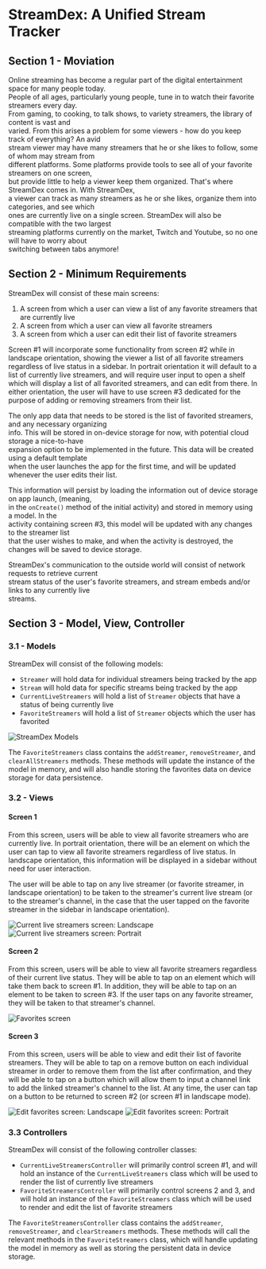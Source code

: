 # StreamDex: A Unified Stream Tracker

## Section 1 - Moviation

Online streaming has become a regular part of the digital entertainment space for many people today.  
People of all ages, particularly young people, tune in to watch their favorite streamers every day.  
From gaming, to cooking, to talk shows, to variety streamers, the library of content is vast and   
varied. From this arises a problem for some viewers - how do you keep track of everything? An avid   
stream viewer may have many streamers that he or she likes to follow, some of whom may stream from  
different platforms. Some platforms provide tools to see all of your favorite streamers on one screen,  
but provide little to help a viewer keep them organized. That's where StreamDex comes in. With StreamDex,  
a viewer can track as many streamers as he or she likes, organize them into categories, and see which  
ones are currently live on a single screen. StreamDex will also be compatible with the two largest  
streaming platforms currently on the market, Twitch and Youtube, so no one will have to worry about  
switching between tabs anymore!

## Section 2 - Minimum Requirements

StreamDex will consist of these main screens:

1. A screen from which a user can view a list of any favorite streamers that are currently live
2. A screen from which a user can view all favorite streamers
3. A screen from which a user can edit their list of favorite streamers

Screen #1 will incorporate some functionality from screen #2 while in landscape orientation, showing the viewer a list of all favorite streamers regardless of live status in a sidebar. In portrait orientation it will default to a list of currently live streamers, and will require user input to open a shelf which will display a list of all favorited streamers, and can edit from there. In either orientation, the user will have to use screen #3 dedicated for the purpose of adding or removing streamers from their list.

The only app data that needs to be stored is the list of favorited streamers, and any necessary organizing  
info. This will be stored in on-device storage for now, with potential cloud storage a nice-to-have  
expansion option to be implemented in the future. This data will be created using a default template  
when the user launches the app for the first time, and will be updated whenever the user edits their list.

This information will persist by loading the information out of device storage on app launch, (meaning,  
in the `onCreate()` method of the initial activity) and stored in memory using a model. In the  
activity containing screen #3, this model will be updated with any changes to the streamer list  
that the user wishes to make, and when the activity is destroyed, the changes will be saved to device storage.

StreamDex's communication to the outside world will consist of network requests to retrieve current  
stream status of the user's favorite streamers, and stream embeds and/or links to any currently live  
streams.

## Section 3 - Model, View, Controller

### 3.1 - Models

StreamDex will consist of the following models:

- `Streamer` will hold data for individual streamers being tracked by the app
- `Stream` will hold data for specific streams being tracked by the app
- `CurrentLiveStreamers` will hold a list of `Streamer` objects that have a status of being currently live
- `FavoriteStreamers` will hold a list of `Streamer` objects which the user has favorited

![StreamDex Models](./docs/diagrams/models.png)

The `FavoriteStreamers` class contains the `addStreamer`, `removeStreamer`, and `clearAllStreamers`
methods. These methods will update the instance of the model in memory, and will also handle storing
the favorites data on device storage for data persistence.

### 3.2 - Views

#### Screen 1

From this screen, users will be able to view all favorite streamers who are currently live. In portrait orientation, there will be an element on which the user can tap to view all favorite streamers regardless of live status. In landscape orientation, this information will be displayed in a sidebar without need for user interaction.

The user will be able to tap on any live streamer (or favorite streamer, in landscape orientation) to be taken to the streamer's current live stream (or to the streamer's channel, in the case that the user tapped on the favorite streamer in the sidebar in landscape orientation).

![Current live streamers screen: Landscape](./docs/diagrams/livescreenlandscape.png)
![Current live streamers screen: Portrait](./docs/diagrams/livescreenportrait.png)

#### Screen 2

From this screen, users will be able to view all favorite streamers regardless of their current live status. They will be able to tap on an element which will take them back to screen #1. In addition, they will be able to tap on an element to be taken to screen #3. If the user taps on any favorite streamer, they will be taken to that streamer's channel.

![Favorites screen](./docs/diagrams/favoritesscreenportrait.png)

#### Screen 3

From this screen, users will be able to view and edit their list of favorite streamers. They will be able to tap on a remove button on each individual streamer in order to remove them from the list after confirmation, and they will be able to tap on a button which will allow them to input a channel link to add the linked streamer's channel to the list. At any time, the user can tap on a button to be returned to screen #2 (or screen #1 in landscape mode).

![Edit favorites screen: Landscape](./docs/diagrams/editfavoriteslandscape.png)
![Edit favorites screen: Portrait](./docs/diagrams/editfavoritesportrait.png)

### 3.3 Controllers

StreamDex will consist of the following controller classes:

- `CurrentLiveStreamersController` will primarily control screen #1, and will hold an instance of the `CurrentLiveStreamers` class which will be used to render the list of currently live streamers
- `FavoriteStreamersController` will primarily control screens 2 and 3, and will hold an instance of the `FavoriteStreamers` class which will be used to render and edit the list of favorite streamers

The `FavoriteStreamersController` class contains the `addStreamer`, `removeStreamer`, and `clearStreamers` methods. These
methods will call the relevant methods in the `FavoriteStreamers` class, which will handle updating the
model in memory as well as storing the persistent data in device storage.